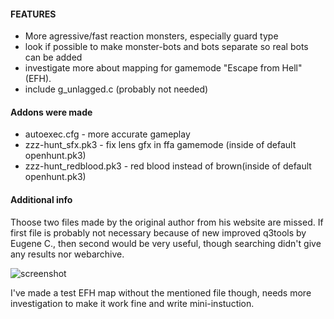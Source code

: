 #### FEATURES

* More agressive/fast reaction monsters, especially guard type
* look if possible to make monster-bots and bots separate so real bots can be added
* investigate more about mapping for gamemode "Escape from Hell" (EFH).
* include g_unlagged.c (probably not needed)



#### Addons were made

* autoexec.cfg - more accurate gameplay
* zzz-hunt_sfx.pk3 - fix lens gfx in ffa gamemode (inside of default openhunt.pk3)
* zzz-hunt_redblood.pk3 - red blood instead of brown(inside of default openhunt.pk3)


#### Additional info
Thoose two files made by the original author from his website are missed.
If first file is probably not necessary because of new improved q3tools by Eugene C.,
then second would be very useful, though searching didn't give any results nor webarchive.

![screenshot](/docs/JUHOX_files.JPG)

I've made a test EFH map without the mentioned file though, needs more investigation to make it work fine and write mini-instuction.



